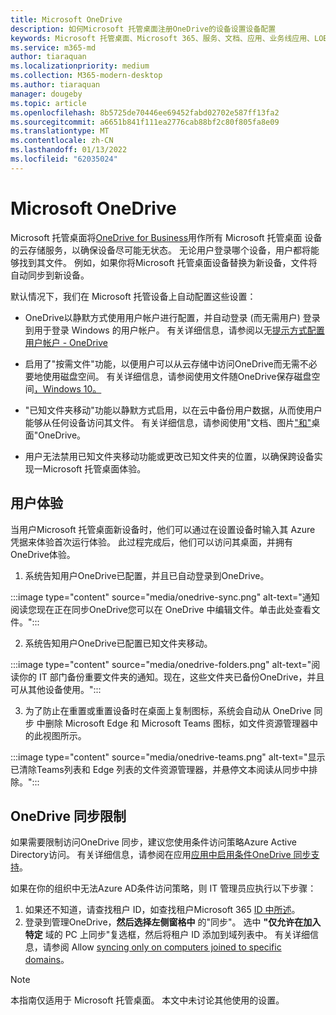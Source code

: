 ```yaml
---
title: Microsoft OneDrive
description: 如何Microsoft 托管桌面注册OneDrive的设备设置设备配置
keywords: Microsoft 托管桌面、Microsoft 365、服务、文档、应用、业务线应用、LOB 应用
ms.service: m365-md
author: tiaraquan
ms.localizationpriority: medium
ms.collection: M365-modern-desktop
ms.author: tiaraquan
manager: dougeby
ms.topic: article
ms.openlocfilehash: 8b5725de70446ee69452fabd02702e587ff13fa2
ms.sourcegitcommit: a6651b841f111ea2776cab88bf2c80f805fa8e09
ms.translationtype: MT
ms.contentlocale: zh-CN
ms.lasthandoff: 01/13/2022
ms.locfileid: "62035024"
---
```

# <a name="microsoft-onedrive"></a>Microsoft OneDrive

Microsoft 托管桌面将[OneDrive for Business](/onedrive/plan-onedrive-enterprise)用作所有 Microsoft 托管桌面 设备的云存储服务，以确保设备尽可能无状态。 无论用户登录哪个设备，用户都将能够找到其文件。 例如，如果你将Microsoft 托管桌面设备替换为新设备，文件将自动同步到新设备。

默认情况下，我们在 Microsoft 托管设备上自动配置这些设置：

- OneDrive以静默方式使用用户帐户进行配置，并自动登录 (而无需用户) 登录到用于登录 Windows 的用户帐户。 有关详细信息，请参阅以无[提示方式配置用户帐户 - OneDrive](/onedrive/use-silent-account-configuration)

- 启用了"按需文件"功能，以便用户可以从云存储中访问OneDrive而无需不必要地使用磁盘空间。 有关详细信息，请参阅使用文件随OneDrive保存磁盘空间[，Windows 10。](https://support.microsoft.com/office/save-disk-space-with-onedrive-files-on-demand-for-windows-10-0e6860d3-d9f3-4971-b321-7092438fb38e)

- "已知文件夹移动"功能以静默方式启用，以在云中备份用户数据，从而使用户能够从任何设备访问其文件。 有关详细信息，请参阅使用"文档、图片["和"](https://support.microsoft.com/office/back-up-your-documents-pictures-and-desktop-folders-with-onedrive-d61a7930-a6fb-4b95-b28a-6552e77c3057)桌面"OneDrive。

- 用户无法禁用已知文件夹移动功能或更改已知文件夹的位置，以确保跨设备实现一Microsoft 托管桌面体验。

## <a name="user-experience"></a>用户体验

当用户Microsoft 托管桌面新设备时，他们可以通过在设置设备时输入其 Azure 凭据来体验首次运行体验。 此过程完成后，他们可以访问其桌面，并拥有OneDrive体验。

1. 系统告知用户OneDrive已配置，并且已自动登录到OneDrive。

:::image type="content" source="media/onedrive-sync.png" alt-text="通知阅读您现在正在同步OneDrive您可以在 OneDrive 中编辑文件。单击此处查看文件。":::

2. 系统告知用户OneDrive已配置已知文件夹移动。

:::image type="content" source="media/onedrive-folders.png" alt-text="阅读你的 IT 部门备份重要文件夹的通知。现在，这些文件夹已备份OneDrive，并且可从其他设备使用。":::

3. 为了防止在重置或重置设备时在桌面上复制图标，系统会自动从 OneDrive 同步 中删除 Microsoft Edge 和 Microsoft Teams 图标，如文件资源管理器中的此视图所示。

:::image type="content" source="media/onedrive-teams.png" alt-text="显示已清除Teams列表和 Edge 列表的文件资源管理器，并悬停文本阅读从同步中排除。":::


## <a name="onedrive-sync-restrictions"></a>OneDrive 同步限制

如果需要限制访问OneDrive 同步，建议您使用条件访问策略Azure Active Directory访问。 有关详细信息，请参阅在应用[应用中启用条件OneDrive 同步支持](/onedrive/enable-conditional-access)。

如果在你的组织中无法Azure AD条件访问策略，则 IT 管理员应执行以下步骤：

1. 如果还不知道，请查找租户 ID，如查找租户Microsoft 365 [ID 中所述](/onedrive/find-your-office-365-tenant-id)。
2. 登录到管理OneDrive，**然后选择左侧窗格中** 的"同步"。 选中 **"仅允许在加入特定** 域的 PC 上同步"复选框，然后将租户 ID 添加到域列表中。 有关详细信息，请参阅 Allow [syncing only on computers joined to specific domains](/onedrive/allow-syncing-only-on-specific-domains)。

> [!NOTE]
> 本指南仅适用于 Microsoft 托管桌面。 本文中未讨论其他使用的设置。